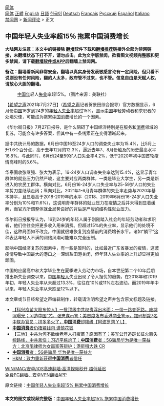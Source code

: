  <!-- 面包屑导航 --> <div class="breadcrumb"><!-- GTranslate: https://gtranslate.io/ -->  <div class="switcher notranslate">  <div class="selected">  <a href="#" onclick="return false;"> 简体</a>  </div>  <div class="option">  <a href="https://www.bannedbook.org" onclick="doGTranslate('zh-CN|zh-CN');jQuery('div.switcher div.selected a').html(jQuery(this).html());return false;" title="简体中文" class="nturl selected"> 简体</a>  <a href="https://www.bannedbook.org/zh-tw/" onclick="doGTranslate('zh-CN|zh-TW');jQuery('div.switcher div.selected a').html(jQuery(this).html());return false;" title="繁體中文" class="nturl"> 正體</a>  <a href="https://www.bannedbook.org/en/" onclick="doGTranslate('zh-CN|en');jQuery('div.switcher div.selected a').html(jQuery(this).html());return false;" title="English" class="nturl"> English</a>  <a href="https://www.bannedbook.org/ja/" onclick="doGTranslate('zh-CN|ja');jQuery('div.switcher div.selected a').html(jQuery(this).html());return false;" title="日本語" class="nturl"> 日語</a>  <a href="https://www.bannedbook.org/ko/" onclick="doGTranslate('zh-CN|ko');jQuery('div.switcher div.selected a').html(jQuery(this).html());return false;" title="한국어" class="nturl"> 한국어</a>  <a href="https://www.bannedbook.org/de/" onclick="doGTranslate('zh-CN|de');jQuery('div.switcher div.selected a').html(jQuery(this).html());return false;" title="Deutsch" class="nturl"> Deutsch</a>  <a href="https://www.bannedbook.org/fr/" onclick="doGTranslate('zh-CN|fr');jQuery('div.switcher div.selected a').html(jQuery(this).html());return false;" title="Français" class="nturl"> Français</a>  <a href="https://www.bannedbook.org/ru/" onclick="doGTranslate('zh-CN|ru');jQuery('div.switcher div.selected a').html(jQuery(this).html());return false;" title="Русский" class="nturl"> Русский</a>  <a href="https://www.bannedbook.org/es/" onclick="doGTranslate('zh-CN|es');jQuery('div.switcher div.selected a').html(jQuery(this).html());return false;" title="Español" class="nturl"> Español</a>  <a href="https://www.bannedbook.org/it/" onclick="doGTranslate('zh-CN|it');jQuery('div.switcher div.selected a').html(jQuery(this).html());return false;" title="Italiano" class="nturl"> Italiano</a>  </div>  </div>      <div class='breadcrumb-sub'><!-- Breadcrumb NavXT 6.3.0 --> <a href="https://www.bannedbook.org/" class="home">禁闻网</a> &gt; <a href="https://www.bannedbook.org/bnews/comments/" class="category">新闻评论</a> &gt; 正文</div></div><h2>中国年轻人失业率超15％ 拖累中国消费增长</h2> <p class="notice"><b>大陆网友注意：本文中的链接除 <a href="https://github.com/bannedbook/fanqiang" >翻墙</a>软件下载和<a href="https://github.com/killgcd/justmysocks/blob/master/README.md">翻墙推荐</a>链接外全部为禁网链接，未翻墙状态下打不开，请勿点击。此为文字版禁闻，欲看图文视频完整版和更多禁闻，请下载<a href="https://github.com/bannedbook/fanqiang">翻墙软件或APP</a>后翻墙上禁闻网。</p><p>备注：翻墙看新闻非常安全，翻墙以真实身份发表敏感言论有一定风险，但只看不说则没有任何风险，翻的人太多，政府管不过来，也不管。信息自由是天赋人权，请放心大胆的翻墙。</b></p>  <div class="entry"> <figure><figcaption><a href="https://www.bannedbook.org/bnews/tag/%E4%B8%AD%E5%9B%BD%E5%B9%B4/" class="st_tag internal_tag" rel="tag" title="标签 中国年 下的日志">中国年</a>轻人<a href="https://www.bannedbook.org/bnews/tag/%E5%A4%B1%E4%B8%9A/" class="st_tag internal_tag" rel="tag" title="标签 失业 下的日志">失业</a>率超15%。（图片来源：美联社）</figcaption></figure> <p>【<span class='wp_keywordlink_affiliate'><a href="https://www.soundofhope.org" title="希望之声" target="_blank">希望之声</a></span>2021年7月27日】（<a href="https://www.bannedbook.org/bnews/tag/%e5%b8%8c%e6%9c%9b%e4%b9%8b%e5%a3%b0/" class="st_tag internal_tag" rel="tag" title="标签 希望之声 下的日志">希望之声</a>记者贺景田综合报导）官方数据显示，6月份<span class='wp_keywordlink_affiliate'><a href="https://www.bannedbook.org/" title="中国" target="_blank">中国</a></span>16岁到24岁的<a href="https://www.bannedbook.org/bnews/tag/%e5%b9%b4%e8%bd%bb%e4%ba%ba/" class="st_tag internal_tag" rel="tag" title="标签 年轻人 下的日志">年轻人</a><a href="https://www.bannedbook.org/bnews/tag/%E5%A4%B1%E4%B8%9A%E7%8E%87/" class="st_tag internal_tag" rel="tag" title="标签 失业率 下的日志">失业率</a>超过15%，显示<a href="https://www.bannedbook.org/bnews/tag/%E4%B8%AD%E5%9B%BD/" class="st_tag internal_tag" rel="tag" title="标签 中国 下的日志">中国</a>年轻劳动者和求职者的处境欠佳，可能成为拖累<a href="https://www.bannedbook.org/bnews/tag/%E4%B8%AD%E5%9B%BD%E6%B6%88%E8%B4%B9/" class="st_tag internal_tag" rel="tag" title="标签 中国消费 下的日志">中国消费</a>增长的一个因素。</p> <p>《华尔街日报》7月27日报导，是什么阻碍了中国经济特别是在服务和<a href="https://www.bannedbook.org/bnews/tag/%e6%b6%88%e8%b4%b9/" class="st_tag internal_tag" rel="tag" title="标签 消费 下的日志">消费</a>领域的复苏，可能会有许多答案，但其中有一条线索正在变得清晰起来。</p>  <p>据中共统计局的数据，6月份中国16至24岁人口的调查失业率为15.4%，比5月上升1.6个百分点，高于去年12月的12.3%，逼近去年7、8月份触及的历史最高水平16.8%。与此同时，6月份24至59岁人口失业率4.2%，低于2020年初中国首轮疫情高峰时的5.6%。</p> <p>华泰固收张继强、张大为表示，16-24岁人口调查失业率达到15.4%，这显示青年群体的就业压力仍然严峻，这主要对应两类群体，一类是毕业大学生，另一类是新进入的农民工群体。横向对比，6月份16-24岁人口失业率与25-59岁人口的失业率剪刀差继续走阔；纵向对比，2021年1-6月青年群体的失业率走势与2020年基本持平，且显着高于2018-2019年的水平（2018、2019年6月份16-24岁人口失业率分别为10%和11.6%），这说明青年群体的就业压力在疫情之后并未得到显着缓解，而官方所谓整体就业局势良好的背后是严峻的结构性就业压力。</p>  <p>华尔街日报报导认为，16到24岁的年轻人属于刚刚踏入社会的年轻劳动者和求职者，他们往往会把更多收入用来消费。但超过15%的失业率，显示他们的处境不佳，这种局面如不改变，中国就很难恢复到疫情前的消费增长水平。诸如“躺平”这种表达年轻人不满的网络风潮可能难以完全压制。</p> <p>影响中国经济复苏的因素中，有一些是暂时的，比如最近广东省暴发的疫情，这波疫情导致中国最大的港口之一深圳盐田港关闭，但年轻人失业率的上升却显得更加顽固。</p>  <p>中国的应届高中和大学毕业生在夏季进入劳动力市场，自本世纪第二个10年后期推出新失业调查以来，<a href="https://www.bannedbook.org/bnews/tag/%E4%B8%AD%E5%9B%BD%E5%B9%B4%E8%BD%BB%E4%BA%BA/" class="st_tag internal_tag" rel="tag" title="标签 中国年轻人 下的日志">中国年轻人</a>失业出现了令人担忧的趋势。在2018年和2019年初，年轻人失业率从未超过13.3%，往往在10%或11%左右波动。而2019年年中以来，年轻人失业率从未跌至12%以下。</p> <p>本文章或节目经希望之声编辑制作，转载请注明希望之声并包含原文标题及链接。 </p>  <ul class='op-related-articles' title='相关阅读'> <li><a href='https://www.bannedbook.org/bnews/bannedvideo/20210717/1589087.html' target='_blank'>【科兴疫苗大股东惊人】一批顶级中共权贵浮出水面；一带一路变死路，废墟照曝光；习造中国“芯，张忠谋示警；美首度发布香港商业警示，加码制裁7名中联办官员；拼多多火了，<b>中国消费</b>却降级【阿波罗网 Y L】</a></li> <li><a href='https://www.bannedbook.org/bnews/comments/20210608/1562116.html' target='_blank'><b>中国消费</b>者仍捂紧钱包 谨慎花钱</a></li> <li><a href='https://www.bannedbook.org/bnews/bannedvideo/20210507/1541268.html' target='_blank'>【三地】中共为何不敢给老年人打疫苗？原因有了；美军公开追踪长征火箭失控路线，中共羞恼；习近平尴尬了；<b>中国消费</b>者：5G骗局华为是唯一获益方；北京阻律师为女画家等辩护；港房租大跌 CR</a></li> <li><a href='https://www.bannedbook.org/bnews/cbnews/20210506/1540469.html' target='_blank'><b>中国消费</b>者：5G是骗局 华为是唯一获益方</a></li> <li><a href='https://www.bannedbook.org/bnews/baitai/20210331/1516675.html' target='_blank'>H&M：致力重新获得<b>中国消费</b>者信任</a></li> </ul> <p class="texttj"> <a href="https://github.com/bannedbook/fanqiang/wiki/V2ray%E6%9C%BA%E5%9C%BA" target="_blank">WIN/MAC/安卓/iOS高速翻墙:高清视频秒开,超低延迟</a><br/> <a href="https://github.com/bannedbook/fanqiang/wiki/%E7%A6%81%E9%97%BB%E7%BD%91%E5%AE%89%E5%8D%93%E7%BF%BB%E5%A2%99%E6%96%B0%E9%97%BBAPP" target="_blank">免费PC翻墙、安卓VPN翻墙APP</a></p><p>原文链接：<a class="src_link"  href="https://www.soundofhope.org/post/529751" target="_blank">中国年轻人失业率超15% 拖累中国消费增长</a></p><a name='sharetosocial'></a>  <div style="margin-bottom:5px;padding-bottom:5px;clear:both"> <div id="archive-pix-1" class="banner-ads"> <!-- AuctionX Display platform tag START --> <div id="26318x728x90x621x_ADSLOT2" clicktrack="%%CLICK_URL_ESC%%"></div> <!-- AuctionX Display platform tag END --> </div> <div id="archive-pix-2" class="banner-ads"> <!-- AuctionX Display platform tag START --> <div id="26315x300x250x621x_ADSLOT2" clicktrack="%%CLICK_URL_ESC%%"></div> <!-- AuctionX Display platform tag END --> </div> </div>  <div id="archive-pix-1" class="banner-ads"> <!-- AuctionX Display platform tag START --> <div id="26318x728x90x621x_ADSLOT3" clicktrack="%%CLICK_URL_ESC%%"></div> <!-- AuctionX Display platform tag END --> </div> <div><b>本文的图文或视频完整版</b>：<a href='https://www.bannedbook.org/bnews/comments/20210728/1595361.html'>中国年轻人失业率超15% 拖累中国消费增长</a></div>  </div><!--END ENTRY--> 